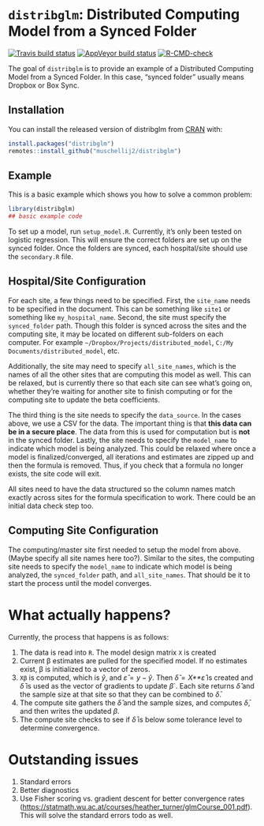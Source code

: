 
<!-- README.md is generated from README.Rmd. Please edit that file -->

# `distribglm`: Distributed Computing Model from a Synced Folder

<!-- badges: start -->

[![Travis build
status](https://travis-ci.com/muschellij2/distribglm.svg?branch=master)](https://travis-ci.com/muschellij2/distribglm)
[![AppVeyor build
status](https://ci.appveyor.com/api/projects/status/github/muschellij2/distribglm?branch=master&svg=true)](https://ci.appveyor.com/project/muschellij2/distribglm)
[![R-CMD-check](https://github.com/muschellij2/distribglm/workflows/R-CMD-check/badge.svg)](https://github.com/muschellij2/distribglm/actions)
<!-- badges: end -->

The goal of `distribglm` is to provide an example of a Distributed
Computing Model from a Synced Folder. In this case, “synced folder”
usually means Dropbox or Box Sync.

## Installation

You can install the released version of distribglm from
[CRAN](https://CRAN.R-project.org) with:

``` r
install.packages("distribglm")
remotes::install_github("muschellij2/distribglm")
```

## Example

This is a basic example which shows you how to solve a common problem:

``` r
library(distribglm)
## basic example code
```

To set up a model, run `setup_model.R`. Currently, it’s only been tested
on logistic regression. This will ensure the correct folders are set up
on the synced folder. Once the folders are synced, each hospital/site
should use the `secondary.R` file.

## Hospital/Site Configuration

For each site, a few things need to be specified. First, the `site_name`
needs to be specified in the document. This can be something like
`site1` or something like `my_hospital_name`. Second, the site must
specify the `synced_folder` path. Though this folder is synced across
the sites and the computing site, it may be located on different
sub-folders on each computer. For example
`~/Dropbox/Projects/distributed_model`,
`C:/My Documents/distributed_model`, etc.

Additionally, the site may need to specify `all_site_names`, which is
the names of all the other sites that are computing this model as well.
This can be relaxed, but is currently there so that each site can see
what’s going on, whether they’re waiting for another site to finish
computing or for the computing site to update the beta coefficients.

The third thing is the site needs to specify the `data_source`. In the
cases above, we use a CSV for the data. The important thing is that
**this data can be in a secure place**. The data from this is used for
computation but is **not** in the synced folder. Lastly, the site needs
to specify the `model_name` to indicate which model is being analyzed.
This could be relaxed where once a model is finalized/converged, all
iterations and estimates are zipped up and then the formula is removed.
Thus, if you check that a formula no longer exists, the site code will
exit.

All sites need to have the data structured so the column names match
exactly across sites for the formula specification to work. There could
be an initial data check step too.

## Computing Site Configuration

The computing/master site first needed to setup the model from above.
(Maybe specify all site names here too?). Similar to the sites, the
computing site needs to specify the `model_name` to indicate which model
is being analyzed, the `synced_folder` path, and `all_site_names`. That
should be it to start the process until the model converges.

# What actually happens?

Currently, the process that happens is as follows:

1.  The data is read into `R`. The model design matrix `X` is created
2.  Current β estimates are pulled for the specified model. If no
    estimates exist, β is initialized to a vector of zeros.
3.  `Xβ` is computed, which is *ŷ*, and *ε̂* = *y* − *ŷ*. Then
    *δ̂* = *X**ε̂* is created and *δ̄* is used as the vector of gradients
    to update *β*\`. Each site returns *δ̂* and the sample size at that
    site so that they can be combined to *δ̄*.
4.  The compute site gathers the *δ̂* and the sample sizes, and computes
    *δ̄*, and then writes the updated *β*.  
5.  The compute site checks to see if *δ̄* is below some tolerance level
    to determine convergence.

# Outstanding issues

1.  Standard errors
2.  Better diagnostics
3.  Use Fisher scoring vs. gradient descent for better convergence rates
    (<https://statmath.wu.ac.at/courses/heather_turner/glmCourse_001.pdf>).
    This will solve the standard errors todo as well.
